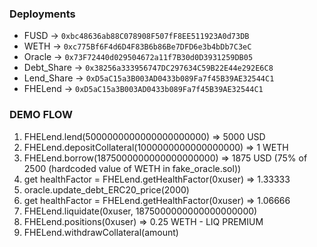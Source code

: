 ### Deployments

- FUSD -> `0xbc48636ab88C078908F507fF8EE511923A0d73DB`
- WETH -> `0xc775Bf6F4d6D4F83B6b86Be7DFD6e3b4bDb7C3eC`
- Oracle -> `0x73F72440d029504672a11f7B30d0D3931259DB05`
- Debt_Share -> `0x38256a333956747DC297634C59B22E44e292E6C8`
- Lend_Share -> `0xD5aC15a3B003AD0433b089Fa7f45B39AE32544C1`
- FHELend -> `0xD5aC15a3B003AD0433b089Fa7f45B39AE32544C1`


### DEMO FLOW

1. FHELend.lend(5000000000000000000000) => 5000 USD
2. FHELend.depositCollateral(1000000000000000000) => 1 WETH
3. FHELend.borrow(1875000000000000000000) => 1875 USD (75% of 2500 (hardcoded value of WETH in fake_oracle.sol))
4. get healthFactor = FHELend.getHealthFactor(0xuser) => 1.33333
5. oracle.update_debt_ERC20_price(2000) 
6. get healthFactor = FHELend.getHealthFactor(0xuser) => 1.06666
7. FHELend.liquidate(0xuser, 1875000000000000000000)
8. FHELend.positions(0xuser) => 0.25 WETH - LIQ PREMIUM
9. FHELend.withdrawCollateral(amount)